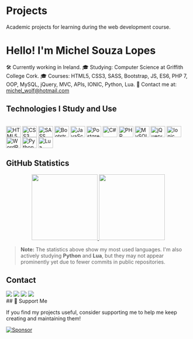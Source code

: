 # Projects
Academic projects for learning during the web development course.

# Hello! I'm Michel Souza Lopes

🛠 Currently working in Ireland.
🎓 Studying: Computer Science at Griffith College Cork.
🎓 Courses: HTML5, CSS3, SASS, Bootstrap, JS, ES6, PHP 7, OOP, MySQL, jQuery, MVC, APIs, IONIC, Python, Lua.
📧 Contact me at: michel_wolf@hotmail.com


## Technologies I Study and Use

<div style="display: inline_block"><br>    
  <img align="center" alt="HTML5" height="30" width="40" src="https://cdn.jsdelivr.net/gh/devicons/devicon/icons/html5/html5-original.svg" />
  <img align="center" alt="CSS3" height="30" width="40" src="https://cdn.jsdelivr.net/gh/devicons/devicon/icons/css3/css3-original.svg" />
  <img align="center" alt="SASS" height="30" width="40" src="https://cdn.jsdelivr.net/gh/devicons/devicon/icons/sass/sass-original.svg" />
  <img align="center" alt="Bootstrap" height="30" width="40" src="https://cdn.jsdelivr.net/gh/devicons/devicon/icons/bootstrap/bootstrap-original.svg" />
  <img align="center" alt="JavaScript" height="30" width="40" src="https://cdn.jsdelivr.net/gh/devicons/devicon/icons/javascript/javascript-original.svg" />
  <img align="center" alt="PostgreSQL" height="30" width="40" src="https://cdn.jsdelivr.net/gh/devicons/devicon/icons/postgresql/postgresql-original.svg" />
  <img align="center" alt="C#" height="30" width="40" src="https://cdn.jsdelivr.net/gh/devicons/devicon/icons/csharp/csharp-original.svg" />
  <img align="center" alt="PHP" height="30" width="40" src="https://cdn.jsdelivr.net/gh/devicons/devicon/icons/php/php-original.svg" />
  <img align="center" alt="MySQL" height="30" width="40" src="https://cdn.jsdelivr.net/gh/devicons/devicon/icons/mysql/mysql-original-wordmark.svg" />
  <img align="center" alt="jQuery" height="30" width="40" src="https://cdn.jsdelivr.net/gh/devicons/devicon/icons/jquery/jquery-original.svg" />
  <img align="center" alt="Ionic" height="30" width="40" src="https://cdn.jsdelivr.net/gh/devicons/devicon/icons/ionic/ionic-original.svg" />
  <img align="center" alt="WordPress" height="30" width="40" src="https://cdn.jsdelivr.net/gh/devicons/devicon/icons/wordpress/wordpress-original.svg" />
  <img align="center" alt="Python" height="30" width="40" src="https://cdn.jsdelivr.net/gh/devicons/devicon/icons/python/python-original.svg" />
  <img align="center" alt="Lua" height="30" width="40" src="https://cdn.jsdelivr.net/gh/devicons/devicon/icons/lua/lua-original.svg" />
</div>

## GitHub Statistics

<div align="center">
  <a href="https://github.com/LordDevs">
    <img height="180em" src="https://github-readme-stats.vercel.app/api?username=LordDevs&show_icons=true&theme=dark&include_all_commits=true&count_private=true"/>
    <img height="180em" src="https://github-readme-stats.vercel.app/api/top-langs/?username=LordDevs&layout=compact&langs_count=10&theme=dark&hide=html,css,scss&exclude_repo=repo1,repo2"/>
  </a>
</div>

> **Note:** The statistics above show my most used languages. I'm also actively studying **Python** and **Lua**, but they may not appear prominently yet due to fewer commits in public repositories.

## Contact

<div> 
  <a href="https://instagram.com/michel.souzal" target="_blank"><img src="https://img.shields.io/badge/-Instagram-%23E4405F?style=for-the-badge&logo=instagram&logoColor=white" target="_blank"></a> 
  <a href="mailto:michel_wolf@hotmail.com"><img src="https://img.shields.io/badge/-Gmail-%23333?style=for-the-badge&logo=gmail&logoColor=white" target="_blank"></a>
  <a href="https://www.linkedin.com/in/michel-souza-lopes-1ba37b1a2" target="_blank"><img src="https://img.shields.io/badge/-LinkedIn-%230077B5?style=for-the-badge&logo=linkedin&logoColor=white" target="_blank"></a>
  <a href="https://github.com/LordDevs" target="_blank"><img src="https://img.shields.io/badge/-GitHub-%23181717?style=for-the-badge&logo=github&logoColor=white" target="_blank"></a>
</div>
## 💖 Support Me

If you find my projects useful, consider supporting me to help me keep creating and maintaining them!

[![Sponsor](https://img.shields.io/badge/-Sponsor-%23EA4AAA?style=for-the-badge&logo=github-sponsors&logoColor=white)](https://github.com/sponsors/LordDevs)
